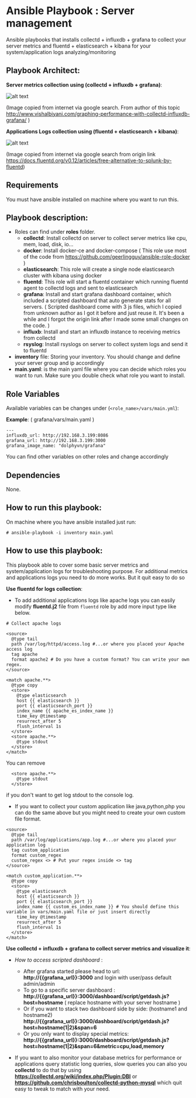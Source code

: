 # Ansible Playbook : Server management


Ansible playbooks that installs collectd + influxdb + grafana to collect your server metrics and fluentd + elasticsearch + kibana for your system/application logs analyzing/monitoring

## Playbook Architect:
__Server metrics collection using (collectd + influxdb + grafana)__:

![alt text][logo]

[logo]: http://www.vishalbiyani.com/wp-content/uploads/2016/02/Slide2.jpg

(Image copied from internet via google search. From author of this topic http://www.vishalbiyani.com/graphing-performance-with-collectd-influxdb-grafana/ )

__Applications Logs collection using (fluentd + elasticsearch + kibana)__:

![alt text][logo1]

[logo1]: https://docs.fluentd.org/images/fluentd-elasticsearch-kibana.png


(Image copied from internet via google search from origin link https://docs.fluentd.org/v0.12/articles/free-alternative-to-splunk-by-fluentd)

## Requirements

You must have ansible installed on machine where you want to run this.

## Playbook description:
- Roles can find under __roles__ folder.
  - **collectd**: Install collectd on server to collect server metrics like cpu, mem, load, disk, io...
  - **docker**: Install docker-ce and docker-compose ( This role use most of the code from https://github.com/geerlingguy/ansible-role-docker )
  - **elasticsearch**: This role will create a single node elasticsearch cluster with kibana using docker
  - **fluentd**: This role will start a fluentd container which running fluentd agent to collectd logs and sent to elasticsearch 
  - **grafana**: Install and start grafana dashboard container, which included a scripted dashboard that auto generate stats for all servers. ( Scripted dashboard come with 3 js files, which I copied from unknown author as I got it before and just reuse it. It's been a while and I forgot the origin link after I made some small changes on the code. )
  - **influxb**: Install and start an influxdb instance to receiving metrics from collectd
  - **rsyslog**: Install rsyslogs on server to collect system logs and send it to fluentd
- __inventory__ file: Storing your inventory. You should change and define your server group and ip accordingly
- __main.yaml__: is the main yaml file where you can decide which roles you want to run. Make sure you double check what role you want to install.


## Role Variables

Available variables can be changes under (`<role_name>/vars/main.yml`):

__Example__: ( grafana/vars/main.yaml )

```
---
influxdb_url: http://192.168.3.199:8086
grafana_url: http://192.168.3.199:3000
grafana_image_name: "dolphyvn/grafana"

```
You can find other variables on other roles and change accordingly

## Dependencies

None.

## How to run this playbook:

On machine where you have ansible installed just run:

`# ansible-playbook -i inventory main.yaml`

## How to use this playbook:

This playbook able to cover some basic server metrics and system/application logs for troubleshooting purpose. For additional metrics and applications logs you need to do more works. But it quit easy to do so

__Use fluentd for logs collection__: 

- To add additional applications logs like apache logs you can easily modify **fluentd.j2** file from `fluentd` role by add more input type like below. 
```
# Collect apache logs

<source>
  @type tail
  path /var/log/httpd/access.log #...or where you placed your Apache access log
  tag apache
  format apache2 # Do you have a custom format? You can write your own regex.
</source>

<match apache.**>
  @type copy
  <store>
    @type elasticsearch
    host {{ elasticsearch }}
    port {{ elasticsearch_port }}
    index_name {{ apache_es_index_name }}
    time_key @timestamp
    resurrect_after 5
    flush_interval 1s
  </store>
  <store apache.**>
    @type stdout
  </store>
</match>
```

You can remove 
```
  <store apache.**>
    @type stdout
  </store>
```
if you don't want to get log stdout to the console log.
- If you want to collect your custom application like java,python,php you can do the same above but you might need to create your own custom file format.
```
<source>
  @type tail
  path /var/log/applications/app.log #...or where you placed your application log
  tag custom_application
  format custom_regex
  custom_regex <> # Put your regex inside <> tag
</source>

<match custom_application.**>
  @type copy
  <store>
    @type elasticsearch
    host {{ elasticsearch }}
    port {{ elasticsearch_port }}
    index_name {{ custom_es_index_name }} # You should define this variable in vars/main.yaml file or just insert directly
    time_key @timestamp
    resurrect_after 5
    flush_interval 1s
  </store>
</match>
```
__Use collectd + influxdb + grafana to collect server metrics and visualize it__:

- *How to access scripted dashboard* : 
   - After grafana started please head to url: **http://{{grafana_url}}:3000** and login with user/pass default admin/admin
   - To go to a specific server dashboard : **http://{{grafana_url}}:3000/dashboard/script/getdash.js?host=hostname** ( replace hostname with your server hostname )
   - Or if you want to stack two dashboard side by side: (hostname1 and hostname2) **http://{{grafana_url}}:3000/dashboard/script/getdash.js?host=hostname(1|2)&span=6**
   - Or you only want to display special metrics: **http://{{grafana_url}}:3000/dashboard/script/getdash.js?host=hostname(1|2)&span=6&metric=cpu,load,memory**

- If you want to also monitor your database metrics for performance or applications query statistic long queries, slow queries you can also you **collectd** to do that by using **https://collectd.org/wiki/index.php/Plugin:DBI** or **https://github.com/chrisboulton/collectd-python-mysql** which quit easy to tweak to match with your need.
